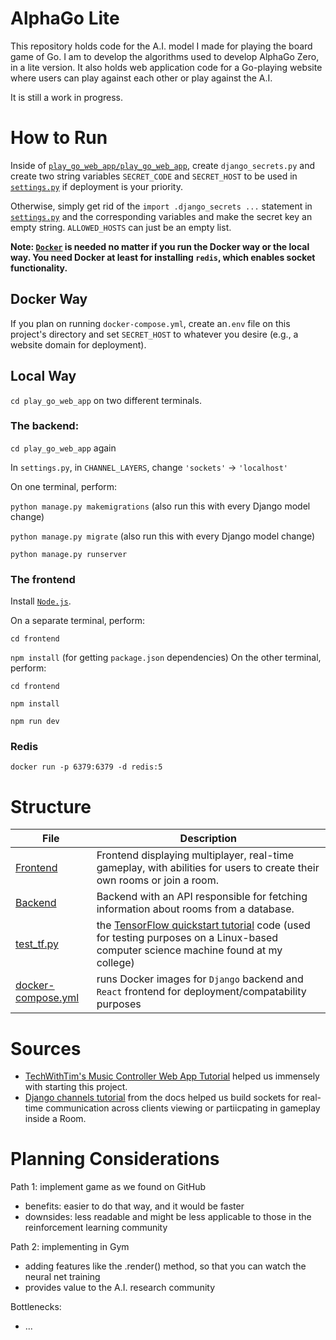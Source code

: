 # AlphaGo Lite

This repository holds code for the A.I. model I made for playing the board game of Go. I am to develop the algorithms used to develop AlphaGo Zero, in a lite version. It also holds web application code for a Go-playing website where users can play against each other or play against the A.I.

It is still a work in progress.

# How to Run

Inside of [`play_go_web_app/play_go_web_app`](play_go_web_app/play_go_web_app), create `django_secrets.py` and create two string variables `SECRET_CODE` and `SECRET_HOST` to be used in [`settings.py`](play_go_web_app/play_go_web_app/settings.py) if deployment is your priority.

Otherwise, simply get rid of the `import .django_secrets ...` statement in [`settings.py`](play_go_web_app/play_go_web_app/settings.py) and the corresponding variables and make the secret key an empty string. `ALLOWED_HOSTS` can just be an empty list.

**Note: [`Docker`](https://www.docker.com/get-started) is needed no matter if you run the Docker way or the local way. You need Docker at least for installing `redis`, which enables socket functionality.**

## Docker Way

If you plan on running `docker-compose.yml`, create an`.env` file on this project's directory and set `SECRET_HOST` to whatever you desire (e.g., a website domain for deployment).

## Local Way

`cd play_go_web_app` on two different terminals.

### The backend:

`cd play_go_web_app` again

In `settings.py`, in `CHANNEL_LAYERS`, change `'sockets'` -> `'localhost'`

On one terminal, perform:

`python manage.py makemigrations` (also run this with every Django model change)

`python manage.py migrate` (also run this with every Django model change)

`python manage.py runserver`

### The frontend

Install [`Node.js`](https://nodejs.org/en/download/).

On a separate terminal, perform:

`cd frontend`

`npm install` (for getting `package.json` dependencies)
On the other terminal, perform:

`cd frontend`

`npm install`

`npm run dev`

### Redis

`docker run -p 6379:6379 -d redis:5 `

# Structure

| File                                       | Description                                                                                                                                                                                   |
| ------------------------------------------ | --------------------------------------------------------------------------------------------------------------------------------------------------------------------------------------------- |
| [Frontend](play_go_web_app/frontend)       | Frontend displaying multiplayer, real-time gameplay, with abilities for users to create their own rooms or join a room.                                                                       |
| [Backend](play_go_web_app/api)             | Backend with an API responsible for fetching information about rooms from a database.                                                                                                         |
| [test_tf.py](test_tf.py)                   | the [TensorFlow quickstart tutorial](https://www.tensorflow.org/tutorials/quickstart/beginner) code (used for testing purposes on a Linux-based computer science machine found at my college) |
| [docker-compose.yml](./docker-compose.yml) | runs Docker images for `Django` backend and `React` frontend for deployment/compatability purposes                                                                                            |

# Sources

- [TechWithTim's Music Controller Web App Tutorial](https://github.com/techwithtim/Music-Controller-Web-App-Tutorial) helped us immensely with starting this project.
- [Django channels tutorial](https://channels.readthedocs.io/en/stable/tutorial/part_1.html) from the docs helped us build sockets for real-time communication across clients viewing or partiicpating in gameplay inside a Room.



# Planning Considerations

Path 1: implement game as we found on GitHub
- benefits: easier to do that way, and it would be faster
- downsides: less readable and might be less applicable to those in the reinforcement learning community

Path 2: implementing in Gym
- adding features like the .render() method, so that you can watch the neural net training
- provides value to the A.I. research community 



Bottlenecks:
- ...
